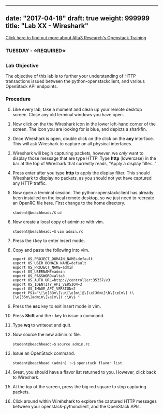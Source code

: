 
---
date: "2017-04-18"
draft: true
weight: 999999
title: "Lab XX - Wireshark"
---
[Click here to find out more about Alta3 Research's Openstack Training](https://alta3.com/courses/openstack)

### TUESDAY - &#x2B50;REQUIRED&#x2B50;

### Lab Objective

The objective of this lab is to further your understanding of HTTP transactions issued between the python-openstackclient, and various OpenStack API endpoints.

### Procedure
 
0. Like every lab, take a moment and clean up your remote desktop screen. Close any old terminal windows you have open.

0. Now click on the the Wireshark icon in the lower left-hand corner of the screen. The icon you are looking for is blue, and depicts a sharkfin.

0. Once Wireshark is open, double click on the click on the **any** interface. This will ask Wireshark to capture on all physical interfaces.

0. Wireshark will begin capturing packets, however, we *only* want to display those message that are type HTTP. Type **http** (lowercase) in the bar at the top of Wireshark that currently reads, "Apply a display filter..."

0. Press enter after you type **http** to apply the display filter. This should Wireshark to display no packets, as you should not yet have captured any HTTP traffic. 

0. Now open a terminal session. The python-openstackclient has already been installed on the local remote desktop, so we just need to recreate an OpenRC file here. First change to the home directory.

    `student@beachhead:/$` `cd`

0. Now create a local copy of admin.rc with vim.

    `student@beachhead:~$` `vim admin.rc`

0. Press the **i** key to enter insert mode.

0. Copy and paste the following into vim.

    ```
   export OS_PROJECT_DOMAIN_NAME=default
   export OS_USER_DOMAIN_NAME=default
   export OS_PROJECT_NAME=admin
   export OS_USERNAME=admin
   export OS_PASSWORD=alta3
   export OS_AUTH_URL=http://controller:35357/v3
   export OS_IDENTITY_API_VERSION=3
   export OS_IMAGE_API_VERSION=2
   export PS1="\[\e[33m\]\u\[\e[m\]@\[\e[36m\]\h\[\e[m\] (\[\e[35m\]admin\[\e[m\]) :\W\$ "
    ```
   
0. Press the **esc** key to exit insert mode in vim.

0. Press **Shift** and the **:** key to issue a command.

0. Type **wq** to writeout and quit.

0. Now source the new admin.rc file.

    `student@beachhead:~$` `source admin.rc`
    
0. Issue an OpenStack command.

    `student@beachhead (admin) :~$` `openstack flavor list`

0. Great, you should have a flavor list returned to you. However, click back to Wireshark.

0. At the top of the screen, press the big red square to stop capturing packets.

0. Click around within Wirehshark to explore the captured HTTP messages between your openstack-pythonclient, and the OpenStack APIs.
